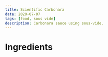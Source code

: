 ```yaml
---
title: Scientific Carbonara
date: 2020-07-07 
tags: [food, sous vide]
description: Carbonara sauce using sous-vide.
---
```

# Ingredients
